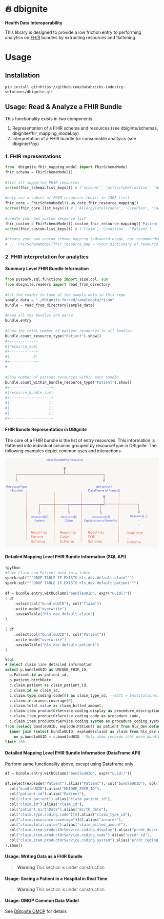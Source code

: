 # 🔥 dbignite
__Health Data Interoperability__

This library is designed to provide a low friction entry to performing analytics on 
[FHIR](https://hl7.org/fhir/bundle.html) bundles by extracting resources and flattening. 

# Usage

## Installation
```
pip install git+https://github.com/databricks-industry-solutions/dbignite.git
```

## Usage: Read & Analyze a FHIR Bundle

This functionality exists in two components 

1. Representation of a FHIR schema and resources (see dbiginte/schemas, dbignite/fhir_mapping_model.py)
2. Interpretation of a FHIR bundle for consumable analtyics (see dbiginte/*py)

### 1. FHIR representations

``` python 
from  dbignite.fhir_mapping_model import FhirSchemaModel
fhir_schema = FhirSchemaModel()

#list all supported FHIR resources
sorted(fhir_schema.list_keys()) # ['Account', 'ActivityDefinition', 'ActorDefinition'...

#only use a subset of FHIR resources (built in CORE list)
fhir_core = FhirSchemaModel().us_core_fhir_resource_mapping()
sorted(fhir_core.list_keys()) # ['AllergyIntolerance', 'CarePlan', 'CareTeam', 'Condition', ...

#create your own custom resource list
fhir_custom = FhirSchemaModel().custom_fhir_resource_mapping(['Patient', 'Claim', 'Condition'])
sorted(fhir_custom.list_keys()) # ['Claim', 'Condition', 'Patient']

#create your own custom schema mapping (advanced usage, not recommended)
# ... FhirSchemaModel(fhir_resource_map = <your dictionary of resource to spark schema>)
```

### 2. FHIR interpretation for analytics

#### Summary Level FHIR Bundle Information

``` python
from pyspark.sql.functions import size,col, sum
from dbignite.readers import read_from_directory

#Set the reader to look at the sample data in this repo
sample_data = "./dbignite-forked/sampledata/*json"
bundle = read_from_directory(sample_data)

#Read all the bundles and parse
bundle.entry

#Show the total number of patient resources in all bundles
bundle.count_resource_type("Patient").show() 
#+------------+                                                                  
#|resource_sum|
#+------------+
#|           3|
#+------------+
#

#Show number of patient resources within each bundle 
bundle.count_within_bundle_resource_type("Patient").show()
#+-------------------+
#|resource_bundle_sum|
#+-------------------+
#|                  1|
#|                  1|
#|                  1|
#+-------------------+

```

#### FHIR Bundle Representation in DBIgnite

The core of a  FHIR bundle is the list of entry resources. This information is flattened into individual columns grouped by resourceType in DBIgnite. The following examples depict common uses and interactions. 

![logo](/img/FhirBundleSchemaClass.png?raw=true)

#### Detailed Mapping Level FHIR Bundle Information (SQL API)

``` python
%python
#Save Claim and Patient data to a table
spark.sql("""DROP TABLE IF EXISTS hls_dev.default.claim""")
spark.sql("""DROP TABLE IF EXISTS hls_dev.default.patient""")

df = bundle.entry.withColumn("bundleUUID", expr("uuid()"))
( df
	.select(col("bundleUUID"), col("Claim"))
	.write.mode("overwrite")
	.saveAsTable("hls_dev.default.claim")
)

( df
	.select(col("bundleUUID"), col("Patient"))
	.write.mode("overwrite")
	.saveAsTable("hls_dev.default.patient")
)
```
``` SQL
%sql
# Select claim line detailed information
select p.bundleUUID as UNIQUE_FHIR_ID, 
  p.Patient.id as patient_id,
  p.patient.birthDate,
  c.claim.patient as claim_patient_id, 
  c.claim.id as claim_id,
  c.claim.type.coding.code[0] as claim_type_cd, --837I = Institutional, 837P = Professional
  c.claim.insurance.coverage[0],
  c.claim.total.value as claim_billed_amount,
  c.claim.item.productOrService.coding.display as procedure_description,
  c.claim.item.productOrService.coding.code as procedure_code,
  c.claim.item.productOrService.coding.system as procedure_coding_system
from (select bundleUUID, explode(Patient) as patient from hls_dev.default.patient) p --all patient information
  inner join (select bundleUUID, explode(claim) as claim from hls_dev.default.claim) c --all claims from that patient 
    on p.bundleUUID = c.bundleUUID --Only show records that were bundled together
limit 100
```

#### Detailed Mapping Level FHIR Bundle Information (DataFrame API)

Perform same functionality above, except using Dataframe only

``` python
df = bundle.entry.withColumn("bundleUUID", expr("uuid()"))

df.select(explode("Patient").alias("Patient"), col("bundleUUID"), col("Claim")).select(col("Patient"), col("bundleUUID"), explode("Claim").alias("Claim")).select(
  col("bundleUUID").alias("UNIQUE_FHIR_ID"), 
  col("patient.id").alias("Patient"),
  col("claim.patient").alias("claim_patient_id"),
  col("claim.id").alias("claim_id"),
  col("patient.birthDate").alias("Birth_date"),
  col("claim.type.coding.code")[0].alias("claim_type_cd"),
  col("claim.insurance.coverage")[0].alias("insurer"),
  col("claim.total.value").alias("claim_billed_amount"),
  col("claim.item.productOrService.coding.display").alias("prcdr_description"),
  col("claim.item.productOrService.coding.code").alias("prcdr_cd"),
  col("claim.item.productOrService.coding.system").alias("prcdr_coding_system")
).show()

```

#### Usage: Writing Data as a FHIR Bundle 

>  **Warning** 
> This section is under construction

#### Usage: Seeing a Patient in a Hospital in Real Time  

>  **Warning** 
> This section is under construction

#### Usage: OMOP Common Data Model 

See [DBIgnite OMOP](dbignite/omop) for details 
